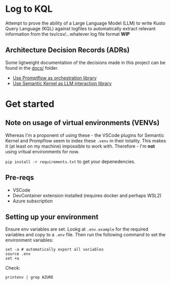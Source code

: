 # Log to KQL

Attempt to prove the ability of a Large Language Model (LLM) to write Kusto Query Language (KQL) against logfiles to automatically extract relevant information from the tsv/csv/...whatever log file format **WIP**

## Architecture Decision Records (ADRs)
Some ligtweight documentation of the decisions made in this project can be found in the [docs/](./docs/) folder.

- [Use Promptflow as orchestration library](./docs/adr_promptflow.md)
- [Use Semantic Kernel as LLM interaction library](./docs/adr_semantic_kernel.md)

# Get started

## Note on usage of virtual environments (VENVs)

Whereas I'm a proponent of using these - the VSCode plugins for Semantic Kernel and Prompflow seem to index these `.venv` in their totality. This makes it (at least on my machine) impossible to work with.
Therefore - I'm **not** using vritual environments for now.

`pip install -r requirements.txt` to get your depenedencies.

## Pre-reqs

- VSCode
- DevContainer extension installed (requires docker and perhaps WSL2)
- Azure subscription

## Setting up your environment

Ensure env variables are set. Lookg at `.env.example` for the required variables and copy to a `.env` file. Then run the following command to set the environment variables:

```
set -a # automatically export all variables
source .env
set +a
```

Check:
```
printenv | grep AZURE
```

